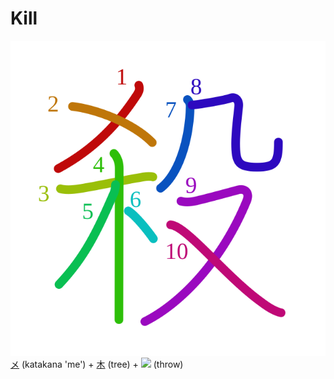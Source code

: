 # Kill
![殺](../kanji-colorize/6bba.svg)
[メ](../temp-kanji/メ.md) (katakana 'me') + [木](木.md) (tree) + ![](http://www.kanjidamage.com/assets/radsmall/throw-7114382d7d9d24106e60d01feb88127634b5355b4bf6c1c132012698881170cb.jpg) (throw)